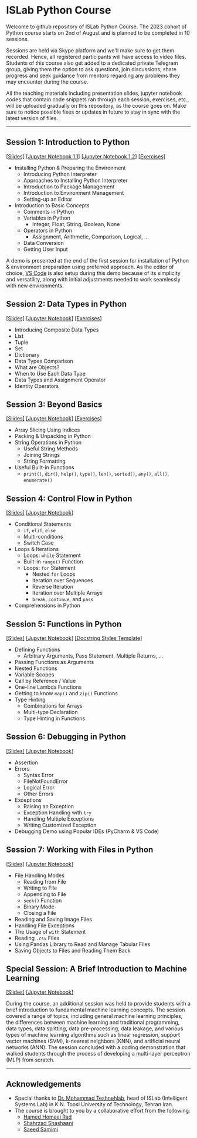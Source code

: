# ISLab Python Course

Welcome to github repository of ISLab Python Course. The 2023 cohort of Python course starts on 2nd of August and is planned to be completed in 10 sessions.

Sessions are held via Skype platform and we'll make sure to get them recorded. Hence, all registered participants will have access to video files. Students of this course also get added to a dedicated private Telegram group, giving them the option to ask questions, join discussions, share progress and seek guidance from mentors regarding any problems they may encounter during the course.

All the teaching materials including presentation slides, jupyter notebook codes that contain code snippets ran through each session, exercises, etc., will be uploaded gradually on this repository, as the course goes on. Make sure to notice possible fixes or updates in future to stay in sync with the latest version of files.

---

## Session 1: Introduction to Python

[[Slides]](./01_introduction/01_slides.pdf) [[Jupyter Notebook 1.1]](./01_introduction/01.1_installing-python.ipynb) [[Jupyter Notebook 1.2]](./01_introduction/01.2_introduction-to-basic-concepts.ipynb) [[Exercises]](./01_introduction/01_exercises.ipynb)

- Installing Python & Preparing the Environment
  - Introducing Python Interpreter
  - Approaches to Installing Python Interpreter
  - Introduction to Package Management
  - Introduction to Environment Management
  - Setting-up an Editor
- Introduction to Basic Concepts
  - Comments in Python
  - Variables in Python
    - Integer, Float, String, Boolean, None
  - Operators in Python
    - Assignment, Arithmetic, Comparison, Logical, ...
  - Data Conversion
  - Getting User Input

A demo is presented at the end of the first session for installation of Python & environment preparation using preferred approach. As the editor of choice, [VS Code](https://code.visualstudio.com/) is also setup during this demo because of its simplicity and versatility, along with initial adjustments needed to work seamlessly with new environments.

## Session 2: Data Types in Python

[[Slides]](./02_data-types/02_slides.pdf) [[Jupyter Notebook]](./02_data-types/02_data-types-in-python.ipynb) [[Exercises]](./02_data-types/02_exercises.ipynb)

- Introducing Composite Data Types
- List
- Tuple
- Set
- Dictionary
- Data Types Comparison
- What are Objects?
- When to Use Each Data Type
- Data Types and Assignment Operator
- Identity Operators

## Session 3: Beyond Basics

[[Slides]](./‌03_beyond-basics/03_slides.pdf) [[Jupyter Notebook]](./‌03_beyond-basics/03_beyond-basics.ipynb) [[Exercises]](./‌03_beyond-basics/03_exercises.ipynb)

- Array Slicing Using Indices
- Packing & Unpacking in Python
- String Operations in Python
  - Useful String Methods
  - Joining Strings
  - String Formatting
- Useful Built-in Functions
  - `print()`, `dir()`, `help()`, `type()`, `len()`, `sorted()`, `any()`, `all()`, `enumerate()`

## Session 4: Control Flow in Python

[[Slides]](./04_control-flow/04_slides.pdf) [[Jupyter Notebook]](./04_control-flow/04_control-flow-in-python.ipynb)

- Conditional Statements
  - `if`, `elif`, `else`
  - Multi-conditions
  - Switch Case
- Loops & Iterations
  - Loops: `while` Statement
  - Built-in `range()` Function
  - Loops: `for` Statement
    - Nested `for` Loops
    - Iteration over Sequences
    - Reverse Iteration
    - Iteration over Multiple Arrays
    - `break`, `continue`, and `pass`
- Comprehensions in Python

## Session 5: Functions in Python

[[Slides]](./05_functions/05_slides.pdf) [[Jupyter Notebook]](./05_functions/05.1_functions-in-python.ipynb) [[Docstring Styles Template]](./05_functions/05.2_docstrings-template.py)

- Defining Functions
  - Arbitrary Arguments, Pass Statement, Multiple Returns, ...
- Passing Functions as Arguments
- Nested Functions
- Variable Scopes
- Call by Reference / Value
- One-line Lambda Functions
- Getting to know `map()` and `zip()` Functions
- Type Hinting
  - Combinations for Arrays
  - Multi-type Declaration
  - Type Hinting in Functions

## Session 6: Debugging in Python

[[Slides]](./06_debugging/06_slides.pdf) [[Jupyter Notebook]](./06_debugging/06.1_debugging-in-python.ipynb)

- Assertion
- Errors
  - Syntax Error
  - FileNotFoundError
  - Logical Error
  - Other Errors
- Exceptions
  - Raising an Exception
  - Exception Handling with `try`
  - Handling Multiple Exceptions
  - Writing Customized Exception
- Debugging Demo using Popular IDEs (PyCharm & VS Code)

## Session 7: Working with Files in Python

[[Slides]](./07_working-with-files/07_slides.pdf) [[Jupyter Notebook]](./07_working-with-files/07_working-with-files-in-python.ipynb)

- File Handling Modes
  - Reading from File
  - Writing to File
  - Appending to File
  - `seek()` Function
  - Binary Mode
  - Closing a File
- Reading and Saving Image Files
- Handling File Exceptions
- The Usage of `with` Statement
- Reading `.csv` Files
- Using Pandas Library to Read and Manage Tabular Files
- Saving Objects to Files and Reading Them Back

## Special Session: A Brief Introduction to Machine Learning

[[Slides]](./special-session_intro-to-machine-learning/ss_slides.pdf) [[Jupyter Notebook]](./special-session_intro-to-machine-learning/ss_MLP-from-scratch.ipynb)

During the course, an additional session was held to provide students with a brief introduction to fundamental machine learning concepts. The session covered a range of topics, including general machine learning principles, the differences between machine learning and traditional programming, data types, data splitting, data pre-processing, data leakage, and various types of machine learning algorithms such as linear regression, support vector machines (SVM), k-nearest neighbors (KNN), and artificial neural networks (ANN). The session concluded with a coding demonstration that walked students through the process of developing a multi-layer perceptron (MLP) from scratch.

---

## Acknowledgements

- Special thanks to [Dr. Mohammad Teshnehlab](mailto:teshnehlab@eetd.kntu.ac.ir), head of ISLab (Intelligent Systems Lab) in K.N. Toosi University of Technology, Tehran Iran
- The course is brought to you by a collaborative effort from the following:
  - [Hamed Homaei Rad](mailto:h.homaei@gmail.com)
  - [Shahrzad Shashaani](mailto:shahrzad.sh7798@gmail.com)
  - [Saeed Samimi](mailto:s.samimi@email.kntu.ac.ir)
